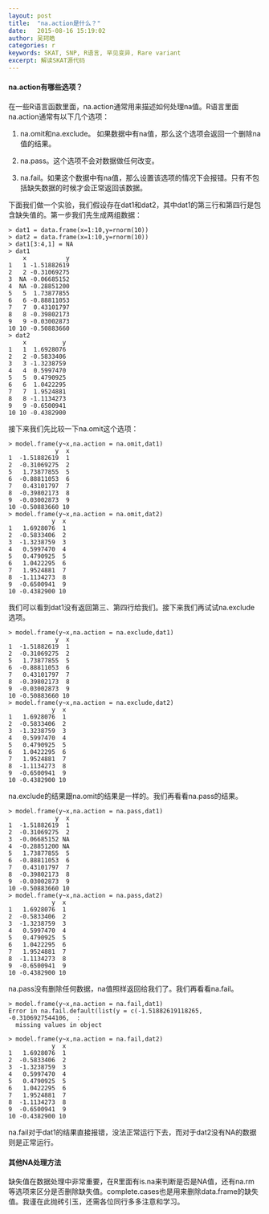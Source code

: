 ```yaml
---
layout: post
title:  "na.action是什么？"
date:   2015-08-16 15:19:02
author: 吴珂皓
categories: r
keywords: SKAT, SNP, R语言, 罕见变异, Rare variant
excerpt: 解读SKAT源代码
---
```

#### na.action有哪些选项？
在一些R语言函数里面，na.action通常用来描述如何处理na值。R语言里面na.action通常有以下几个选项：

1. na.omit和na.exclude。 如果数据中有na值，那么这个选项会返回一个删除na值的结果。

2. na.pass。这个选项不会对数据做任何改变。

3. na.fail。如果这个数据中有na值，那么设置该选项的情况下会报错。只有不包括缺失数据的时候才会正常返回该数据。

下面我们做一个实验，我们假设存在dat1和dat2，其中dat1的第三行和第四行是包含缺失值的。第一步我们先生成两组数据：

    > dat1 = data.frame(x=1:10,y=rnorm(10))
    > dat2 = data.frame(x=1:10,y=rnorm(10))
    > dat1[3:4,1] = NA
    > dat1
        x           y
    1   1 -1.51882619
    2   2 -0.31069275
    3  NA -0.06685152
    4  NA -0.28851200
    5   5  1.73877855
    6   6 -0.88811053
    7   7  0.43101797
    8   8 -0.39802173
    9   9 -0.03002873
    10 10 -0.50883660
    > dat2
        x          y
    1   1  1.6928076
    2   2 -0.5833406
    3   3 -1.3238759
    4   4  0.5997470
    5   5  0.4790925
    6   6  1.0422295
    7   7  1.9524881
    8   8 -1.1134273
    9   9 -0.6500941
    10 10 -0.4382900

接下来我们先比较一下na.omit这个选项：

    > model.frame(y~x,na.action = na.omit,dat1)
                 y  x
    1  -1.51882619  1
    2  -0.31069275  2
    5   1.73877855  5
    6  -0.88811053  6
    7   0.43101797  7
    8  -0.39802173  8
    9  -0.03002873  9
    10 -0.50883660 10
    > model.frame(y~x,na.action = na.omit,dat2)
                y  x
    1   1.6928076  1
    2  -0.5833406  2
    3  -1.3238759  3
    4   0.5997470  4
    5   0.4790925  5
    6   1.0422295  6
    7   1.9524881  7
    8  -1.1134273  8
    9  -0.6500941  9
    10 -0.4382900 10

我们可以看到dat1没有返回第三、第四行给我们。接下来我们再试试na.exclude选项。

    > model.frame(y~x,na.action = na.exclude,dat1)
                 y  x
    1  -1.51882619  1
    2  -0.31069275  2
    5   1.73877855  5
    6  -0.88811053  6
    7   0.43101797  7
    8  -0.39802173  8
    9  -0.03002873  9
    10 -0.50883660 10
    > model.frame(y~x,na.action = na.exclude,dat2)
                y  x
    1   1.6928076  1
    2  -0.5833406  2
    3  -1.3238759  3
    4   0.5997470  4
    5   0.4790925  5
    6   1.0422295  6
    7   1.9524881  7
    8  -1.1134273  8
    9  -0.6500941  9
    10 -0.4382900 10

na.exclude的结果跟na.omit的结果是一样的。我们再看看na.pass的结果。

    > model.frame(y~x,na.action = na.pass,dat1)
                 y  x
    1  -1.51882619  1
    2  -0.31069275  2
    3  -0.06685152 NA
    4  -0.28851200 NA
    5   1.73877855  5
    6  -0.88811053  6
    7   0.43101797  7
    8  -0.39802173  8
    9  -0.03002873  9
    10 -0.50883660 10
    > model.frame(y~x,na.action = na.pass,dat2)
                y  x
    1   1.6928076  1
    2  -0.5833406  2
    3  -1.3238759  3
    4   0.5997470  4
    5   0.4790925  5
    6   1.0422295  6
    7   1.9524881  7
    8  -1.1134273  8
    9  -0.6500941  9
    10 -0.4382900 10

na.pass没有删除任何数据，na值照样返回给我们了。我们再看看na.fail。

    > model.frame(y~x,na.action = na.fail,dat1)
    Error in na.fail.default(list(y = c(-1.51882619118265, -0.3106927544106,  : 
      missing values in object

    > model.frame(y~x,na.action = na.fail,dat2)
                y  x
    1   1.6928076  1
    2  -0.5833406  2
    3  -1.3238759  3
    4   0.5997470  4
    5   0.4790925  5
    6   1.0422295  6
    7   1.9524881  7
    8  -1.1134273  8
    9  -0.6500941  9
    10 -0.4382900 10

na.fail对于dat1的结果直接报错，没法正常运行下去，而对于dat2没有NA的数据则是正常运行。

#### 其他NA处理方法

缺失值在数据处理中非常重要，在R里面有is.na来判断是否是NA值，还有na.rm等选项来区分是否删除缺失值。complete.cases也是用来删除data.frame的缺失值。我谨在此抛砖引玉，还需各位同行多多注意和学习。
